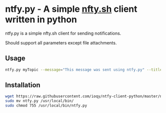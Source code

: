 # ntfy.py - A simple [nfty.sh](https://github.com/binwiederhier/ntfy/) client written in python

ntfy.py is a simple nfty.sh client for sending notifications.

Should support all parameters except file attachments.

## Usage

```bash
ntfy.py myTopic --message="This message was sent using ntfy.py" --title="Hello World!" --click=https://github.com/
```

## Installation

```bash
wget https://raw.githubusercontent.com/ioqy/ntfy-client-python/master/ntfy.py
sudo mv ntfy.py /usr/local/bin/
sudo chmod 755 /usr/local/bin/ntfy.py
```